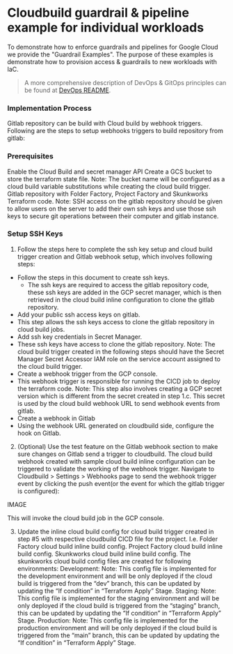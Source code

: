 # Cloudbuild guardrail & pipeline example for individual workloads

To demonstrate how to enforce guardrails and pipelines for Google Cloud we provide the "Guardrail Examples". The purpose of these examples is demonstrate how to provision access & guardrails to new workloads with IaC. 

> A more comprehensive description of DevOps & GitOps principles can be found at [DevOps README](./../../../README.md). 


### Implementation Process
Gitlab repository can be build with Cloud build by webhook triggers. Following are the steps to setup webhooks triggers to build repository from gitlab:

### Prerequisites
Enable the Cloud Build and secret manager API
Create a GCS bucket to store the terraform state file. Note: The bucket name will be configured as a cloud build variable substitutions while creating the cloud build trigger.
Gitlab repository with Folder Factory, Project Factory and Skunkworks Terraform code.
Note: SSH access on the gitlab repository should be given to allow users on the server to add their own ssh keys and use those ssh keys to secure git operations between their computer and gitlab instance. 

### Setup SSH Keys

1. Follow the steps here to complete the ssh key setup and cloud build trigger creation and Gitlab webhook setup, which involves following steps:
* Follow the steps in this document to create ssh keys. 
  * The ssh keys are required to access the gitlab repository code, these ssh keys are added in the GCP secret manager, which is then retrieved in the cloud build inline configuration to clone the gitlab repository.
* Add your public ssh access keys on gitlab.
 * This step allows the ssh keys access to clone the gitlab repository in cloud build jobs.
* Add ssh key credentials in Secret Manager.
 * These ssh keys have access to clone the gitlab repository. Note: The cloud build trigger created in the following steps should have the  Secret Manager Secret Accessor IAM role on the service account assigned to the cloud build trigger.
* Create a webhook trigger  from the GCP console.
 * This webhook trigger is responsible for running the CICD job to deploy the terraform code. Note: This step also involves creating a GCP secret version which is different from the secret created in step 1.c. This secret is used by the cloud build webhook URL to send webhook events from gitlab.
* Create a webhook in Gitlab 
 * Using the webhook URL generated on cloudbuild side, configure the hook on Gitlab. 
2. (Optional) Use the test feature on the Gitlab webhook section to make sure changes on Gitlab send a trigger to cloudbuild. 
The cloud build webhook created with sample cloud build inline configuration can be triggered to validate the working of the webhook trigger. Navigate to Cloudbuild > Settings > Webhooks page to send the webhook trigger event by clicking the push event(or the event for which the gitlab trigger is configured):

IMAGE 

This will invoke the cloud build job in the GCP console.

3. Update the inline cloud build config for cloud build trigger created in step #5 with respective cloudbuild CICD file for the project. I.e. 
Folder Factory cloud build inline build config.
Project Factory cloud build inline build config.
Skunkworks cloud build inline build config. The skunkworks cloud build config files are created for following environments:
Development:  Note: This config file is implemented for the development environment and will be only deployed if the cloud build is triggered from the “dev” branch, this can be updated by updating the “If condition” in “Terraform Apply” Stage.
Staging:  Note: This config file is implemented for the staging  environment and will be only deployed if the cloud build is triggered from the “staging” branch, this can be updated by updating the “If condition” in “Terraform Apply” Stage.
Production:  Note: This config file is implemented for the production environment and will be only deployed if the cloud build is triggered from the “main” branch, this can be updated by updating the “If condition” in “Terraform Apply” Stage.
